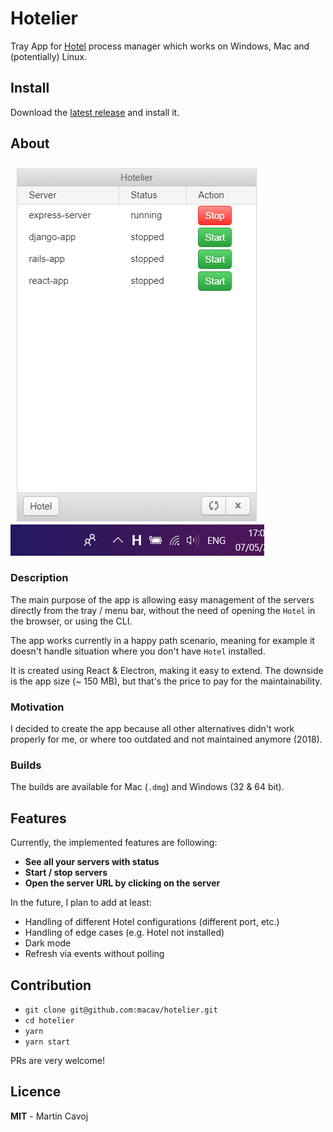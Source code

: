 # Hotelier

Tray App for [Hotel](https://github.com/typicode/hotel) process manager which works on Windows, Mac and (potentially) Linux.

## Install

Download the [latest release](http://www.github.com/macav/hotelier/releases) and install it.

## About

![windows_screenshot](public/assets/hotelier_windows.png)

### Description

The main purpose of the app is allowing easy management of the servers directly from the tray / menu bar, without the need of opening the `Hotel` in the browser, or using the CLI.

The app works currently in a happy path scenario, meaning for example it doesn't handle situation where you don't have `Hotel` installed.

It is created using React & Electron, making it easy to extend. The downside is the app size (~ 150 MB), but that's the price to pay for the maintainability.

### Motivation

I decided to create the app because all other alternatives didn't work properly for me, or where too outdated and not maintained anymore (2018).

### Builds

The builds are available for Mac (`.dmg`) and Windows (32 & 64 bit).

## Features

Currently, the implemented features are following:

* **See all your servers with status**
* **Start / stop servers**
* **Open the server URL by clicking on the server**

In the future, I plan to add at least:

* Handling of different Hotel configurations (different port, etc.)
* Handling of edge cases (e.g. Hotel not installed)
* Dark mode
* Refresh via events without polling

## Contribution

* `git clone git@github.com:macav/hotelier.git`
* `cd hotelier`
* `yarn`
* `yarn start`

PRs are very welcome!

## Licence

**MIT** - Martin Cavoj

